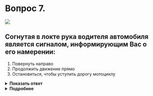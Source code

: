 # Вопрос 7.

![](https://s.drom.ru/i24227/pdd/tickets/2016/1542609073.jpg)

## Согнутая в локте рука водителя автомобиля является сигналом, информирующим Вас о его намерении:

1. Повернуть направо
2. Продолжить движение прямо
3. Остановиться, чтобы уступить дорогу мотоциклу

<details>
<summary><b>Показать ответ</b></summary>
Правильный ответ: 1
</details>
<details>
<summary><b>Подробнее</b></summary>
Сигналу правого поворота соответствует вытянутая в сторону правая рука либо левая, вытянутая в сторону и согнутая в локте под прямым углом вверх (как в данной ситуации).
(Пункт 8.1 ПДД)
</details>